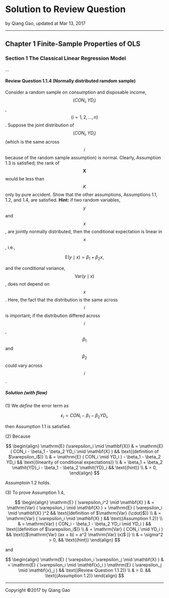 # Solution to Review Question

by Qiang Gao, updated at Mar 13, 2017

---

## Chapter 1 Finite-Sample Properties of OLS

### Section 1 The Classical Linear Regression Model

...

#### Review Question 1.1.4 (Normally distributed ramdom sample)
Consider a random sample on consumption and disposable income, $$ ( CON_i, YD_i ) $$, $$ ( i = 1, 2, \ldots, n ) $$. Suppose the joint distribution of $$ ( CON_i, YD_i ) $$ (which is the same across $$ i $$ because of the random sample assumption) is normal. Clearly, Assumption 1.3 is satisfied; the rank of $$ \mathbf{X} $$ would be less than $$ K $$ only by pure accident. Show that the other assumptions, Assumptions 1.1, 1.2, and 1.4, are satisfied. **Hint:** if two random variables, $$ y $$ and $$ x $$, are jointly normally distributed, then the conditional expectation is linear in $$ x $$, i.e.,

$$
\mathrm{E} ( y \mid x ) = \beta_1 + \beta_2 x,
$$

and the conditional variance, $$ \mathrm{Var} ( y \mid x ) $$, does not depend on $$ x $$. Here, the fact that the distribution is the same across $$ i $$ is important; if the distribution differed across $$ i $$, $$ \beta_1 $$ and $$ \beta_2 $$ could vary across $$ i $$.

##### Solution (with flaw)

(1) We _define_ the error term as

$$
\varepsilon_i = CON_i - \beta_1 - \beta_2 YD_i,
$$

then Assumption 1.1 is satisfied.

(2) Because

$$
\begin{align}
\mathrm{E} (\varepsilon_i \mid \mathbf{X})
& =
\mathrm{E} ( CON_i - \beta_1 - \beta_2 YD_i \mid \mathbf{X} )
&&
\text{(definition of $\varepsilon_i$)}
\\ & =
\mathrm{E} ( CON_i \mid YD_i ) - \beta_1 - \beta_2 YD_i
&&
\text{(linearity of conditional expectations)}
\\ & =
\beta_1 + \beta_2 \mathit{YD}_i - \beta_1 - \beta_2 \mathit{YD}_i
&&
\text{(hint)}
\\ & = 0,
\end{align}
$$

Assumptoin 1.2 holds.

(3) To prove Assumption 1.4,

$$
\begin{align}
\mathrm{E} ( \varepsilon_i^2 \mid \mathbf{X} )
& =
\mathrm{Var} ( \varepsilon_i \mid \mathbf{X} ) + \mathrm{E} ( \varepsilon_i \mid \mathbf{X} )^2
&&
\text{(definition of $\mathrm{Var} (\cdot)$)}
\\ & =
\mathrm{Var} ( \varepsilon_i \mid \mathbf{X} )
&&
\text{(Assumption 1.2)}
\\ & =
\mathrm{Var} ( CON_i - \beta_1 - \beta_2 YD_i \mid YD_i )
&&
\text{(definition of $\varepsilon_i$)}
\\ & =
\mathrm{Var} ( CON_i \mid YD_i )
&&
\text{($\mathrm{Var} (ax + b) = a^2 \mathrm{Var} (x)$ )}
\\ & = \sigma^2 > 0,
&&
\text{(hint)}
\end{align}
$$

and

$$
\begin{align}
\mathrm{E} ( \varepsilon_i \varepsilon_j \mid \mathbf{X} )
& =
\mathrm{E} ( \varepsilon_i \mid \mathbf{x}_i ) \mathrm{E} ( \varepsilon_j \mid \mathbf{x}_j )
&&
\text{(Review Question 1.1.2)}
\\ & = 0.
&&
\text{(Assumption 1.2)}
\end{align}
$$

---

Copyright ©2017 by Qiang Gao